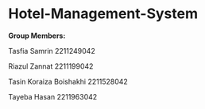 # Hotel-Management-System

**Group Members:**

Tasfia Samrin               2211249042

Riazul Zannat               2211199042

Tasin Koraiza Boishakhi     2211528042

Tayeba Hasan                2211963042


